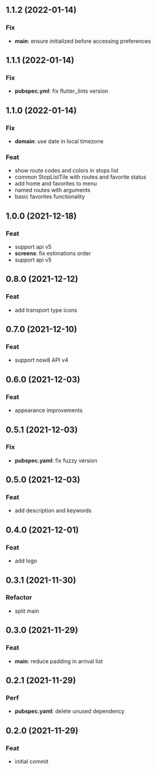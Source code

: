 ## 1.1.2 (2022-01-14)

### Fix

- **main**: ensure initialized before accessing preferences

## 1.1.1 (2022-01-14)

### Fix

- **pubspec.yml**: fix flutter_lints version

## 1.1.0 (2022-01-14)

### Fix

- **domain**: use date in local timezone

### Feat

- show route codes and colors in stops list
- common StopListTile with routes and favorite status
- add home and favorites to menu
- named routes with arguments
- basic favorites functionality

## 1.0.0 (2021-12-18)

### Feat

- support api v5
- **screens**: fix estimations order
- support api v5

## 0.8.0 (2021-12-12)

### Feat

- add transport type icons

## 0.7.0 (2021-12-10)

### Feat

- support now8 API v4

## 0.6.0 (2021-12-03)

### Feat

- appearance improvements

## 0.5.1 (2021-12-03)

### Fix

- **pubspec.yaml**: fix fuzzy version

## 0.5.0 (2021-12-03)

### Feat

- add description and keywords

## 0.4.0 (2021-12-01)

### Feat

- add logo

## 0.3.1 (2021-11-30)

### Refactor

- split main

## 0.3.0 (2021-11-29)

### Feat

- **main**: reduce padding in arrival list

## 0.2.1 (2021-11-29)

### Perf

- **pubspec.yaml**: delete unused dependency

## 0.2.0 (2021-11-29)

### Feat

- initial commit
